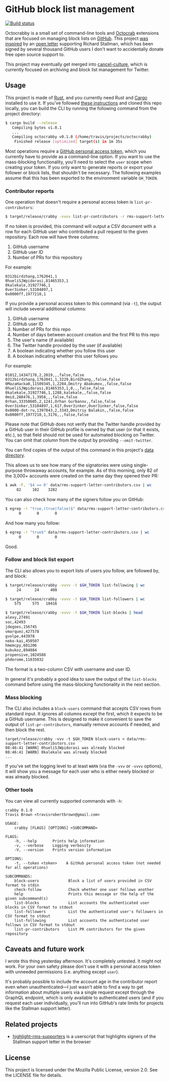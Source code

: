 # GitHub block list management

[![Build status](https://img.shields.io/github/workflow/status/travisbrown/octocrabby/ci.svg)](https://github.com/travisbrown/octocrabby/actions)

Octocrabby is a small set of command-line tools and [Octocrab][octocrab] extensions
that are focused on managing block lists on [GitHub][github].
This project [was inspired][1375333996398325762] by an [open letter][rms-support-letter]
supporting Richard Stallman, which has been signed by several thousand GitHub users I
don't want to accidentally donate free open source support to.

This project may eventually get merged into [cancel-culture][cancel-culture], which is currently
focused on archiving and block list management for Twitter.

## Usage

This project is made of [Rust][rust], and you currently need Rust and [Cargo][cargo] installed
to use it. If you've followed [these instructions][rust-installation] and cloned this repo locally,
you can build the CLI by running the following command from the project directory:

```bash
$ cargo build --release
   Compiling bytes v1.0.1
   ...
   Compiling octocrabby v0.1.0 (/home/travis/projects/octocrabby)
    Finished release [optimized] target(s) in 1m 35s
```

Most operations require a [GitHub personal access token][github-token], which you currently have to
provide as a command-line option. If you want to use the mass-blocking functionality, you'll need to
select the `user` scope when creating your token. If you only want to generate reports or export your
follower or block lists, that shouldn't be necessary. The following examples assume that this has been
exported to the environment variable `GH_TOKEN`.

### Contributor reports

One operation that doesn't require a personal access token is `list-pr-contributors`:

```bash
$ target/release/crabby -vvvv list-pr-contributors -r rms-support-letter/rms-support-letter.github.io > data/rms-support-letter-contributors.csv
```

If no token is provided, this command will output a CSV document with a row for each GitHub user who contributed
a pull request to the given repository. Each row will have three columns:

1. GitHub username
2. GitHub user ID
3. Number of PRs for this repository

For example:

```csv
0312birdzhang,1762041,1
0hueliSJWpidorasi,81465353,1
0kalekale,31927746,1
0ver3inker,53104897,1
0x0000ff,1977210,1
```

If you provide a personal access token to this command (via `-t`), the output will include several additional columns:

1. GitHub username
2. GitHub user ID
3. Number of PRs for this repo
4. Number of days between account creation and the first PR to this repo
5. The user's name (if available)
6. The Twitter handle provided by the user (if available)
7. A boolean indicating whether you follow this user
8. A boolean indicating whether this user follows you

For example:

```csv
01012,14347178,2,2019,,,false,false
0312birdzhang,1762041,1,3229,BirdZhang,,false,false
0MazaHacka0,11509345,1,2204,Dmitry Abakumov,,false,false
0hueliSJWpidorasi,81465353,1,0,,,false,false
0kalekale,31927746,1,1288,kalekale,,false,false
0mid,288476,1,3958,,,false,false
0rhan,33350605,2,1241,Orhan Gurbanov,,false,false
0ver3inker,53104897,1,617,0ver3inker,0ver3inker,false,false
0x0000-dot-ru,1397843,2,3343,Dmitriy Balakin,,false,false
0x0000ff,1977210,1,3176,,,false,false
```

Please note that GitHub does not verify that the Twitter handle provided by a GitHub user in their
GitHub profile is owned by that user (or that it exists, etc.), so that field should not be used
for automated blocking on Twitter. You can omit that column from the output by providing `--omit-twitter`.

You can find copies of the output of this command in this project's [data directory][data-directory].

This allows us to see how many of the signatories were using single-purpose throwaway accounts, for example.
As of this morning, only 82 of the 3,000+ accounts were created on the same day they opened their PR:

```bash
$ awk -F, '$4 == 0' data/rms-support-letter-contributors.csv | wc
     82     102    3282
```

You can also check how many of the signers follow you on GitHub:

```bash
$ egrep -r "true,(true|false)$" data/rms-support-letter-contributors.csv | wc
      0       0       0
```

And how many you follow:

```bash
$ egrep -r "true$" data/rms-support-letter-contributors.csv | wc
      0       0       0
```

Good.

### Follow and block list export

The CLI also allows you to export lists of users you follow, are followed by, and block:

```bash
$ target/release/crabby -vvvv -t $GH_TOKEN list-following | wc
     24      24     408

$ target/release/crabby -vvvv -t $GH_TOKEN list-followers | wc
    575     575   10416

$ target/release/crabby -vvvv -t $GH_TOKEN list-blocks | head
alexy,27491
soc,42493
jdegoes,156745
vmarquez,427578
gvolpe,443978
neko-kai,450507
hmemcpy,601206
kubukoz,894884
propensive,1024588
phderome,11035032
```

The format is a two-column CSV with username and user ID.

In general it's probably a good idea to save the output of the `list-blocks` command before using
the mass-blocking functionality in the next section.

### Mass blocking

The CLI also includes a `block-users` command that accepts CSV rows from standard input. It ignores all
columns except the first, which it expects to be a GitHub username. This is designed to make it convenient
to save the output of `list-pr-contributors`, manually remove accounts if needed, and then block the rest.

```
target/release/crabby -vvv -t $GH_TOKEN block-users < data/rms-support-letter-contributors.csv
08:46:41 [WARN] 0hueliSJWpidorasi was already blocked
08:46:41 [WARN] 0kalekale was already blocked
...
```

If you've set the logging level to at least `WARN` (via the `-vvv` or `-vvvv` options), it will show you
a message for each user who is either newly blocked or was already blocked.

### Other tools

You can view all currently supported commands with `-h`:

```
crabby 0.1.0
Travis Brown <travisrobertbrown@gmail.com>

USAGE:
    crabby [FLAGS] [OPTIONS] <SUBCOMMAND>

FLAGS:
    -h, --help       Prints help information
    -v, --verbose    Logging verbosity
    -V, --version    Prints version information

OPTIONS:
    -t, --token <token>    A GitHub personal access token (not needed for all operations)

SUBCOMMANDS:
    block-users             Block a list of users provided in CSV format to stdin
    check-follow            Check whether one user follows another
    help                    Prints this message or the help of the given subcommand(s)
    list-blocks             List accounts the authenticated user blocks in CSV format to stdout
    list-followers          List the authenticated user's followers in CSV format to stdout
    list-following          List accounts the authenticated user follows in CSV format to stdout
    list-pr-contributors    List PR contributors for the given repository
```

## Caveats and future work

I wrote this thing yesterday afternoon. It's completely untested. It might not work. For your own safety
please don't use it with a personal access token with unneeded permissions (i.e. anything except `user`).

It's probably possible to include the account age in the contributor report even when unauthenticated—I just
wasn't able to find a way to get information about multiple users via a single request except through the
GraphQL endpoint, which is only available to authenticated users (and if you request each user individually,
you'll run into GitHub's rate limits for projects like the Stallman support letter).

## Related projects

* [highlight-rms-supporters] is a userscript that highlights signers of the Stallman support letter in the browser

## License

This project is licensed under the Mozilla Public License, version 2.0. See the LICENSE file for details.

[1375333996398325762]: https://twitter.com/travisbrown/status/1375333996398325762
[cancel-culture]: https://github.com/travisbrown/cancel-culture
[cargo]: https://doc.rust-lang.org/cargo/
[data-directory]: https://github.com/travisbrown/octocrabby/tree/main/data
[github]: https://github.com/
[github-token]: https://docs.github.com/en/github/authenticating-to-github/creating-a-personal-access-token
[highlight-rms-supporters]: https://github.com/sticks-stuff/highlight-RMS-supporters
[octocrab]: https://github.com/XAMPPRocky/octocrab
[rms-support-letter]: https://github.com/rms-support-letter/rms-support-letter.github.io
[rust]: https://www.rust-lang.org/
[rust-installation]: https://doc.rust-lang.org/book/ch01-01-installation.html